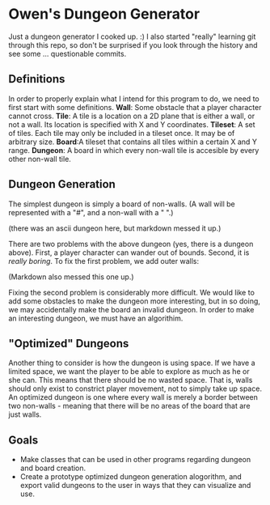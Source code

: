 # Owen's Dungeon Generator

Just a dungeon generator I cooked up. :) I also started "really" learning git through this repo, so don't be surprised if you look through the history and see some ... questionable commits.

## Definitions
In order to properly explain what I intend for this program to do, we need to first start with some definitions.
**Wall**: Some obstacle that a player character cannot cross.
**Tile**: A tile is a location on a 2D plane that is either a wall, or not a wall. Its location is specified with X and Y coordinates.
**Tileset**: A set of tiles. Each tile may only be included in a tileset once. It may be of arbitrary size.
**Board**:A tileset that contains all tiles within a certain X and Y range.
**Dungeon**: A board in which every non-wall tile is accesible by every other non-wall tile. 

## Dungeon Generation
The simplest dungeon is simply a board of non-walls. (A wall will be represented with a "#", and a non-wall with a " ".)


(there was an ascii dungeon here, but markdown messed it up.)


There are two problems with the above dungeon (yes, there is a dungeon above). First, a player character can wander out of bounds. Second, it is *really boring*. To fix the first problem, we add outer walls:


(Markdown also messed this one up.)


Fixing the second problem is considerably more difficult. We would like to add some obstacles to make the dungeon more interesting, but in so doing, we may accidentally make the board an invalid dungeon. In order to make an interesting dungeon, we must have an algorithim.


## "Optimized" Dungeons
Another thing to consider is how the dungeon is using space. If we have a limited space, we want the player to be able to explore as much as he or she can. This means that there should be no wasted space. That is, walls should only exist to constrict player movement, not to simply take up space. An optimized dungeon is one where every wall is merely a border between two non-walls - meaning that there will be no areas of the board that are just walls.


## Goals
+ Make classes that can be used in other programs regarding dungeon and board creation.
+ Create a prototype optimized dungeon generation alogorithm, and export valid dungeons to the user in ways that they can visualize and use.

